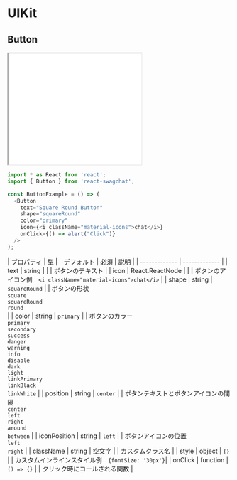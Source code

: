# UIKit

## Button

<iframe class="code" src="../../../../../uikit-sample/PresentationComponent/Button/1.html" height="250"></iframe>

```js
import * as React from 'react';
import { Button } from 'react-swagchat';

const ButtonExample = () => (
  <Button
    text="Square Round Button"
    shape="squareRound"
    color="primary"
    icon={<i className="material-icons">chat</i>}
    onClick={() => alert("Click")}
  />
);
```

| プロパティ | 型 |　デフォルト | 必須 | 説明 |
| ------------- | ------------- |
| text | string | | | ボタンのテキスト |
| icon | React.ReactNode | | | ボタンのアイコン<span class="property-example">例　`<i className="material-icons">chat</i>`</span> |
| shape | string | `squareRound` | | ボタンの形状<br />`square`<br />`squareRound`<br />`round`<br /> |
| color | string | `primary` | | ボタンのカラー<br />`primary`<br />`secondary`<br />`success`<br />`danger`<br />`warning`<br />`info`<br />`disable`<br />`dark`<br />`light`<br />`linkPrimary`<br />`linkBlack`<br />`linkWhite` |
| position | string | `center` | | ボタンテキストとボタンアイコンの間隔<br />`center`<br />`left`<br />`right`<br />`around`<br />`between` |
| iconPosition | string | `left` | | ボタンアイコンの位置<br />`left`<br />`right` |
| className | string | 空文字 | | カスタムクラス名 |
| style | object | `{}` | | カスタムインラインスタイル<span class="property-example">例　`{fontSize: '30px'}`</span>|
| onClick | function | `() => {}` | | クリック時にコールされる関数 |
